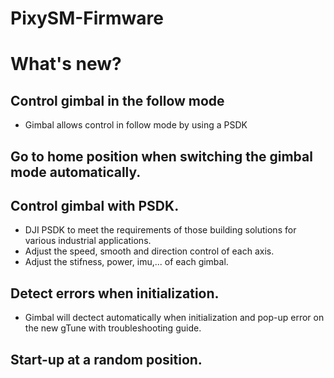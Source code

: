 # PixySM-Firmware

# What's new?

## Control gimbal in the follow mode
- Gimbal allows control in follow mode by using a PSDK

## Go to home position when switching the gimbal mode automatically.

## Control gimbal with PSDK.
- DJI PSDK to meet the requirements of those building solutions for
various industrial applications.
- Adjust the speed, smooth and direction control of each axis. 
- Adjust the stifness, power, imu,... of each gimbal. 

## Detect errors when initialization.
- Gimbal will dectect automatically when initialization and pop-up error on the
new gTune with troubleshooting guide.

## Start-up at a random position.
